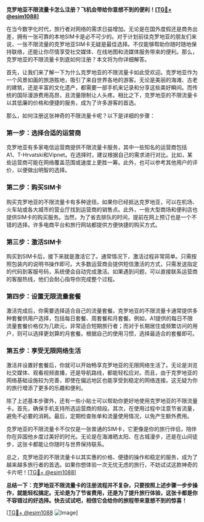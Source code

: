 **克罗地亚不限流量卡怎么注册？飞机会带给你意想不到的便利！[[TG💪+ @esim1088](https://t.me/s/esim1088)]**

在当今数字化时代，旅行者对网络的需求日益增加。无论是在国外度假还是商务出差，拥有一张可靠的本地SIM卡是必不可少的。对于计划前往克罗地亚的朋友们来说，一张不限流量的克罗地亚SIM卡无疑是最佳选择。不仅能够帮助你随时随地保持联络，还能让你尽情享受社交媒体、在线地图和流媒体服务带来的便利。那么，克罗地亚的不限流量卡到底如何注册？本文将为你详细解答。

首先，让我们来了解一下为什么克罗地亚的不限流量卡如此受欢迎。克罗地亚作为一个风景如画的旅游胜地，吸引了来自世界各地的游客。无论是美丽的海滩、古老的建筑，还是丰富的文化遗产，都需要一部手机来记录和分享这些美好瞬间。而传统的国际漫游费用高昂，且流量限制让人头疼。相比之下，克罗地亚的不限流量卡以其低廉的价格和便捷的服务，成为了许多游客的首选。

那么，如何注册这张神奇的不限流量卡呢？以下是详细的步骤：

### 第一步：选择合适的运营商

克罗地亚有多家电信运营商提供不限流量卡服务，其中一些知名的运营商包括A1、T-Hrvatski和Vipnet。在选择时，建议根据自己的需求进行对比。比如，某些运营商可能在网络覆盖范围或速度上更胜一筹。此外，也可以参考其他用户的评价，以便做出明智的选择。

### 第二步：购买SIM卡

购买克罗地亚的不限流量卡有多种途径。如果你已经抵达克罗地亚，可以在机场、火车站或各大城市的营业厅找到运营商的销售点。此外，一些大型商场和便利店也提供SIM卡的购买服务。当然，为了省去排队的时间，提前在网上预订也是一个不错的选择。许多电商平台和旅行网站都提供方便快捷的购买方式。

### 第三步：激活SIM卡

购买到SIM卡后，接下来就是激活它了。通常情况下，激活过程非常简单。只需按照包装内的说明书操作即可。大多数运营商会提供短信激活的方式，只需发送指定的代码到客服号码，系统便会自动完成激活。如果遇到问题，可以直接联系运营商的客服热线，他们会耐心指导你完成整个过程。

### 第四步：设置无限流量套餐

激活完成后，你需要选择适合自己的流量套餐。克罗地亚的不限流量卡通常提供多种套餐供用户选择，包括每日套餐、周套餐和月套餐。例如，A1提供的每日不限流量套餐价格仅为几欧元，非常适合短期旅行者；而对于长期居住或频繁访问的用户，则可以选择更划算的月套餐。根据自己的使用习惯，选择最适合的套餐即可。

### 第五步：享受无限网络生活

激活并设置好套餐后，你就可以开始畅享克罗地亚的无限网络生活了。无论是浏览社交媒体、观看视频直播，还是导航路线，都能轻松应对。而且，由于克罗地亚的网络基础设施较为完善，即使在偏远地区也能享受到稳定的网络连接。这无疑为你的旅行增添了更多的乐趣和便利。

除了上述基本步骤外，还有一些小贴士可以帮助你更好地使用克罗地亚的不限流量卡。首先，确保手机支持所选运营商的频段。其次，在使用过程中注意节省流量，避免不必要的消耗。最后，定期检查账单和流量使用情况，以免产生额外费用。

克罗地亚的不限流量卡不仅仅是一张普通的SIM卡，它更像是你的旅行伴侣，陪伴你在异国他乡度过美好的时光。无论是在海滩晒太阳、在古城漫步，还是在山间徒步，这张卡都能让你随时与世界保持联系。

总之，克罗地亚的不限流量卡以其实惠的价格、便捷的操作和稳定的服务，成为了越来越多旅行者的首选。如果你想体验一次无忧无虑的旅行，不妨试试这款神奇的卡片吧！[[TG💪+ @esim1088](https://t.me/s/esim1088)]

**总结一下：克罗地亚不限流量卡的注册流程并不复杂，只要按照上述步骤一步步操作，就能轻松搞定。无论是为了节省费用，还是为了提升旅行体验，这张卡都是你不容错过的好选择。快去试试吧，相信它会给你的旅程带来意想不到的惊喜！**

[[TG💪+ @esim1088](https://t.me/s/esim1088) ![Image](https://i.postimg.cc/4NQfJmqS/Snipaste-2025-05-13-00-14-12.png)]